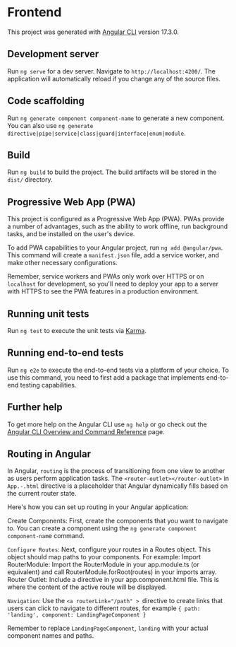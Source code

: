 # Frontend

This project was generated with [Angular CLI](https://github.com/angular/angular-cli) version 17.3.0.

## Development server

Run `ng serve` for a dev server. Navigate to `http://localhost:4200/`. The application will automatically reload if you change any of the source files.

## Code scaffolding

Run `ng generate component component-name` to generate a new component. You can also use `ng generate directive|pipe|service|class|guard|interface|enum|module`.

## Build

Run `ng build` to build the project. The build artifacts will be stored in the `dist/` directory.

## Progressive Web App (PWA)

This project is configured as a Progressive Web App (PWA). PWAs provide a number of advantages, such as the ability to work offline, run background tasks, and be installed on the user's device.

To add PWA capabilities to your Angular project, run `ng add @angular/pwa`. This command will create a `manifest.json` file, add a service worker, and make other necessary configurations.

Remember, service workers and PWAs only work over HTTPS or on `localhost` for development, so you'll need to deploy your app to a server with HTTPS to see the PWA features in a production environment.

## Running unit tests

Run `ng test` to execute the unit tests via [Karma](https://karma-runner.github.io).

## Running end-to-end tests

Run `ng e2e` to execute the end-to-end tests via a platform of your choice. To use this command, you need to first add a package that implements end-to-end testing capabilities.

## Further help

To get more help on the Angular CLI use `ng help` or go check out the [Angular CLI Overview and Command Reference](https://angular.io/cli) page.

## Routing in Angular

In Angular, `routing` is the process of transitioning from one view to another as users perform application tasks. The `<router-outlet></router-outlet>` in `App.-.html` directive is a placeholder that Angular dynamically fills based on the current router state.

Here's how you can set up routing in your Angular application:

Create Components: First, create the components that you want to navigate to. You can create a component using the `ng generate component component-nam`e command.

`Configure Routes`: Next, configure your routes in a Routes object. This object should map paths to your components. For example:
Import RouterModule: Import the RouterModule in your app.module.ts (or equivalent) and call RouterModule.forRoot(routes) in your imports array.
Router Outlet: Include a <router-outlet></router-outlet> directive in your app.component.html file. This is where the content of the active route will be displayed.

`Navigation`: Use the `<a routerLink="/path" > `directive to create links that users can click to navigate to different routes,
for example `{ path: 'landing', component: LandingPageComponent }`

Remember to replace `LandingPageComponent`, `landing` with your actual component names and paths.
